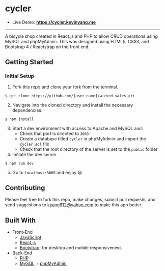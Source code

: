 # cycler
* Live Demo: __https://cycler.kevinyang.me__

<hr/>

A bicycle shop created in React.js and PHP to allow CRUD operations using MySQL and phpMyAdmin. This was designed using HTML5, CSS3, and Bootstrap 4 / Reactstrap on the front end.

## Getting Started
### Initial Setup
1. Fork this repo and clone your fork from the terminal.
```
$ git clone https://github.com/[user_name]/wicked_sales.git
```
2. Navigate into the cloned directory and install the necessary dependencies.
```
$ npm install
```
3. Start a dev environment with access to Apache and MySQL and:
    * Check that port is directed to ```3000```
    * Create a database titled ```cycler``` in phpMyAdmin and import the ```cycler.sql``` file
    * Check that the root directory of the server is set to the ```public``` folder
4. Initiate the dev server
```
$ npm run dev
```
5. Go to ```localhost:3000``` and enjoy 😃

## Contributing
Please feel free to fork this repo, make changes, submit pull requests, and send suggestions to kyang812@yahoo.com to make this app better.

## Built With
* Front-End
  * [JavaScript](https://www.ecma-international.org/publications/standards/Ecma-262.htm)
  * [React.js](https://reactjs.org/)
  * [Bootstrap](https://getbootstrap.com/): for desktop and mobile responsiveness
* Back-End
  * [PHP](https://php.net/)
  * [MySQL](https://www.mysql.com/) + [phpMyAdmin](https://www.phpmyadmin.net/)
